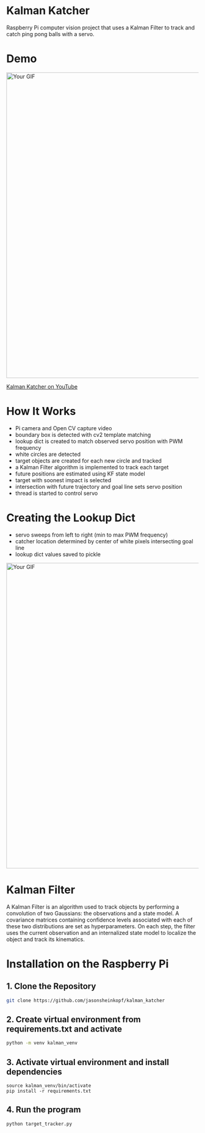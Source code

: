 # Kalman Katcher
Raspberry Pi computer vision project that uses a Kalman Filter to track and catch ping pong balls with a servo.

# Demo
<img src="gif/kalman_catcher_short_demo.gif" alt="Your GIF" width="800">

[Kalman Katcher on YouTube](https://www.youtube.com/watch?v=kK27OdQG_vQ&ab_channel=JasonSheinkopf)

# How It Works
- Pi camera and Open CV capture video
- boundary box is detected with cv2 template matching
- lookup dict is created to match observed servo position with PWM frequency
- white circles are detected
- target objects are created for each new circle and tracked
- a Kalman Filter algorithm is implemented to track each target
- future positions are estimated using KF state model
- target with soonest impact is selected
- intersection with future trajectory and goal line sets servo position
- thread is started to control servo

# Creating the Lookup Dict
- servo sweeps from left to right (min to max PWM frequency)
- catcher location determined by center of white pixels intersecting goal line
- lookup dict values saved to pickle
<img src="gif/kalibration.gif" alt="Your GIF" width="800">

# Kalman Filter
A Kalman Filter is an algorithm used to track objects by performing a convolution of two Gaussians: the observations and a state model.
A covariance matrices containing confidence levels associated with each of these two distributions are set as hyperparameters. On each
step, the filter uses the current observation and an internalized state model to localize the object and track its kinematics.

# Installation on the Raspberry Pi
## 1. Clone the Repository
```bash
git clone https://github.com/jasonsheinkopf/kalman_katcher
```
## 2. Create virtual environment from requirements.txt and activate
```bash
python -m venv kalman_venv
```
## 3. Activate virtual environment and install dependencies
```base
source kalman_venv/bin/activate
pip install -r requirements.txt
```
## 4. Run the program
```base
python target_tracker.py
```
